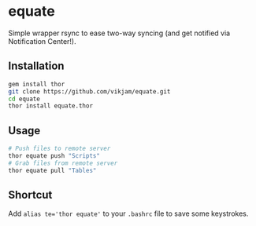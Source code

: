 # equate
Simple wrapper rsync to ease two-way syncing (and get notified via Notification Center!).

## Installation

```Bash
gem install thor
git clone https://github.com/vikjam/equate.git
cd equate
thor install equate.thor
```

## Usage
```Bash
# Push files to remote server
thor equate push "Scripts"
# Grab files from remote server
thor equate pull "Tables"
```

## Shortcut
Add ``alias te='thor equate'`` to your ``.bashrc`` file to save some keystrokes.
